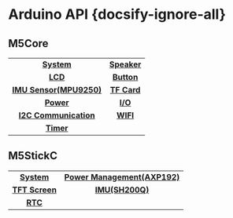 # Arduino API {docsify-ignore-all}

## M5Core

|||
|:---:|:---:|
|**[System](en/api/system)** | **[Speaker](en/api/speaker)** |
|**[LCD](en/api/lcd)** | **[Button](en/api/button)** |
|**[IMU Sensor(MPU9250)](en/api/mpu9250)** | **[TF Card](en/api/tf)** |
|**[Power](en/api/power)** |**[I/O](en/api/gpio)** |
|**[I2C Communication](en/api/commutil)** | **[WIFI](en/api/wifi)**|
|**[Timer](en/api/ticker)**|


## M5StickC

|||
|:---:|:---:|
|**[System](en/api/system_m5stickc)** | **[Power Management(AXP192)](en/api/axp192_m5stickc)** |
|**[TFT Screen](en/api/lcd_m5stickc)** | **[IMU(SH200Q)](en/api/sh200q_m5stickc)** |
|**[RTC](en/api/rtc)**|
